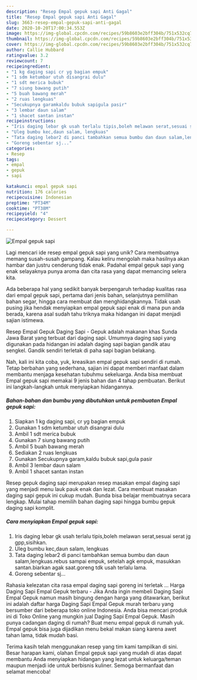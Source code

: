 ```yaml
---
description: "Resep Empal gepuk sapi Anti Gagal"
title: "Resep Empal gepuk sapi Anti Gagal"
slug: 3663-resep-empal-gepuk-sapi-anti-gagal
date: 2020-10-20T17:00:34.553Z
image: https://img-global.cpcdn.com/recipes/59b8603e2bff304b/751x532cq70/empal-gepuk-sapi-foto-resep-utama.jpg
thumbnail: https://img-global.cpcdn.com/recipes/59b8603e2bff304b/751x532cq70/empal-gepuk-sapi-foto-resep-utama.jpg
cover: https://img-global.cpcdn.com/recipes/59b8603e2bff304b/751x532cq70/empal-gepuk-sapi-foto-resep-utama.jpg
author: Callie Hubbard
ratingvalue: 3.2
reviewcount: 7
recipeingredient:
- "1 kg daging sapi cr yg bagian empuk"
- "1 sdm ketumbar utuh disangrai dulu"
- "1 sdt merica bubuk"
- "7 siung bawang putih"
- "5 buah bawang merah"
- "2 ruas lengkuas"
- "Secukupnya garamkaldu bubuk sapigula pasir"
- "3 lembar daun salam"
- "1 shacet santan instan"
recipeinstructions:
- "Iris daging lebar gk usah terlalu tipis,boleh melawan serat,sesuai serat jg gpp,sisihkan."
- "Uleg bumbu kec,daun salam, lengkuas"
- "Tata daging lebar2 di panci tambahkan semua bumbu dan daun salam,lengkuas.rebus sampai empuk, setelah agk empuk, masukkan santan.biarkan agak saat.goreng tdk usah terlalu lama."
- "Goreng sebentar sj..."
categories:
- Resep
tags:
- empal
- gepuk
- sapi

katakunci: empal gepuk sapi 
nutrition: 176 calories
recipecuisine: Indonesian
preptime: "PT34M"
cooktime: "PT38M"
recipeyield: "4"
recipecategory: Dessert

---
```



![Empal gepuk sapi](https://img-global.cpcdn.com/recipes/59b8603e2bff304b/751x532cq70/empal-gepuk-sapi-foto-resep-utama.jpg)

Lagi mencari ide resep empal gepuk sapi yang unik? Cara membuatnya memang susah-susah gampang. Kalau keliru mengolah maka hasilnya akan hambar dan justru cenderung tidak enak. Padahal empal gepuk sapi yang enak selayaknya punya aroma dan cita rasa yang dapat memancing selera kita.

Ada beberapa hal yang sedikit banyak berpengaruh terhadap kualitas rasa dari empal gepuk sapi, pertama dari jenis bahan, selanjutnya pemilihan bahan segar, hingga cara membuat dan menghidangkannya. Tidak usah pusing jika hendak menyiapkan empal gepuk sapi enak di mana pun anda berada, karena asal sudah tahu triknya maka hidangan ini dapat menjadi sajian istimewa.

Resep Empal Gepuk Daging Sapi - Gepuk adalah makanan khas Sunda Jawa Barat yang terbuat dari daging sapi. Umumnya daging sapi yang digunakan pada hidangan ini adalah daging sapi bagian gandik atau sengkel. Gandik sendiri terletak di paha sapi bagian belakang.


Nah, kali ini kita coba, yuk, kreasikan empal gepuk sapi sendiri di rumah. Tetap berbahan yang sederhana, sajian ini dapat memberi manfaat dalam membantu menjaga kesehatan tubuhmu sekeluarga. Anda bisa membuat Empal gepuk sapi memakai 9 jenis bahan dan 4 tahap pembuatan. Berikut ini langkah-langkah untuk menyiapkan hidangannya.

<!--inarticleads1-->

##### Bahan-bahan dan bumbu yang dibutuhkan untuk pembuatan Empal gepuk sapi:

1. Siapkan 1 kg daging sapi, cr yg bagian empuk
1. Gunakan 1 sdm ketumbar utuh disangrai dulu
1. Ambil 1 sdt merica bubuk
1. Gunakan 7 siung bawang putih
1. Ambil 5 buah bawang merah
1. Sediakan 2 ruas lengkuas
1. Gunakan Secukupnya garam,kaldu bubuk sapi,gula pasir
1. Ambil 3 lembar daun salam
1. Ambil 1 shacet santan instan


Resep gepuk daging sapi merupakan resep masakan empal daging sapi yang menjadi menu lauk pauk enak dan lezat. Cara membuat masakan daging sapi gepuk ini cukup mudah. Bunda bisa belajar membuatnya secara lengkap. Mulai tahap memilih bahan daging sapi hingga bumbu gepuk daging sapi komplit. 

<!--inarticleads2-->

##### Cara menyiapkan Empal gepuk sapi:

1. Iris daging lebar gk usah terlalu tipis,boleh melawan serat,sesuai serat jg gpp,sisihkan.
1. Uleg bumbu kec,daun salam, lengkuas
1. Tata daging lebar2 di panci tambahkan semua bumbu dan daun salam,lengkuas.rebus sampai empuk, setelah agk empuk, masukkan santan.biarkan agak saat.goreng tdk usah terlalu lama.
1. Goreng sebentar sj...


Rahasia kelezatan cita rasa empal daging sapi goreng ini terletak … Harga Daging Sapi Empal Gepuk terbaru - Jika Anda ingin membeli Daging Sapi Empal Gepuk namun masih bingung dengan harga yang ditawarkan, berikut ini adalah daftar harga Daging Sapi Empal Gepuk murah terbaru yang bersumber dari beberapa toko online Indonesia. Anda bisa mencari produk ini di Toko Online yang mungkin jual Daging Sapi Empal Gepuk. Masih punya cadangan daging di rumah? Buat menu empal gepuk di rumah yuk. Empal gepuk bisa juga dijadikan menu bekal makan siang karena awet tahan lama, tidak mudah basi. 

Terima kasih telah menggunakan resep yang tim kami tampilkan di sini. Besar harapan kami, olahan Empal gepuk sapi yang mudah di atas dapat membantu Anda menyiapkan hidangan yang lezat untuk keluarga/teman maupun menjadi ide untuk berbisnis kuliner. Semoga bermanfaat dan selamat mencoba!

